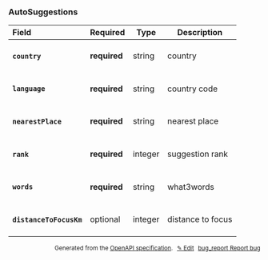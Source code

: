 <!--- This is a generated file, do not edit! -->
<!--- [START woosmap_http_schema_external-api-wrapper_what3words_autosuggestions] -->
<h3 class="schema-object" id="External-api-wrapper_what3words_AutoSuggestions">AutoSuggestions</h3>

| Field                                                                                                                      | Required     | Type    | Description                                                             |
| :------------------------------------------------------------------------------------------------------------------------- | ------------ | ------- | ----------------------------------------------------------------------- |
| <h4 id="AutoSuggestions-country" class="add-link schema-object-property-key"><code>country</code></h4>                     | **required** | string  | <div class="nonref-property-description"><p>country</p></div>           |
| <h4 id="AutoSuggestions-language" class="add-link schema-object-property-key"><code>language</code></h4>                   | **required** | string  | <div class="nonref-property-description"><p>country code</p></div>      |
| <h4 id="AutoSuggestions-nearestPlace" class="add-link schema-object-property-key"><code>nearestPlace</code></h4>           | **required** | string  | <div class="nonref-property-description"><p>nearest place</p></div>     |
| <h4 id="AutoSuggestions-rank" class="add-link schema-object-property-key"><code>rank</code></h4>                           | **required** | integer | <div class="nonref-property-description"><p>suggestion rank</p></div>   |
| <h4 id="AutoSuggestions-words" class="add-link schema-object-property-key"><code>words</code></h4>                         | **required** | string  | <div class="nonref-property-description"><p>what3words</p></div>        |
| <h4 id="AutoSuggestions-distanceToFocusKm" class="add-link schema-object-property-key"><code>distanceToFocusKm</code></h4> | optional     | integer | <div class="nonref-property-description"><p>distance to focus</p></div> |

<p style="text-align: right; font-size: smaller;">Generated from the <a data-label="openapi-github" href="https://github.com/woosmap/openapi-specification" title="Woosmap OpenAPI Specification" class="external">OpenAPI specification</a>.
<a data-label="openapi-github-woosmap-http-schema-external-api-wrapper-what3words-autosuggestions" data-action="edit" style="margin-left: 5px;" href="https://github.com/woosmap/openapi-specification/blob/main/specification/schemas/External-api-wrapper_what3words_AutoSuggestions.yml" title="Edit on GitHub">✎ Edit</a>
<a data-label="openapi-github-woosmap-http-schema-external-api-wrapper-what3words-autosuggestions" data-action="bug" style="margin-left: 5px;" href="https://github.com/woosmap/openapi-specification/issues/new?assignees=&labels=type%3A+bug%2C+triage+me&template=bug_report.md&title=[schemas] Bug - External-api-wrapper_what3words_AutoSuggestions" title="File bug for schemas on GitHub"><span class="material-icons">bug_report</span> Report bug</a>
</p>

<!--- [END woosmap_http_schema_external-api-wrapper_what3words_autosuggestions] -->
